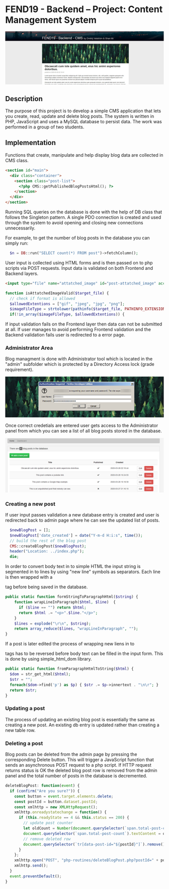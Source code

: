 # FEND19 - Backend – Project: Content Management System

![preview](readme/cms-preview.jpg)

## Description

The purpose of this project is to develop a simple CMS application that lets you create, read, update and delete blog posts. The system is written in PHP, JavaScript and uses a MySQL database to persist data. The work was performed in a group of two students.

## Implementation

Functions that create, manipulate and help display blog data are collected in CMS class.

```html
<section id="main">
  <div class="container">
    <section class="post-list">
      <?php CMS::getPublishedBlogPostsHtml(); ?>
    </section>
  </div>
</section>
```

Running SQL queries on the database is done with the help of DB class that follows the Singleton pattern. A single PDO connection is created and used through the system to avoid opening and closing new connections unnecessarily.

For example, to get the number of blog posts in the database you can simply run:

```php
  $n = DB::run("SELECT count(*) FROM post")->fetchColumn();
```

User input is collected using HTML forms and is then passed on to php scripts via POST requests. Input data is validated on both Frontend and Backend layers.

```html
<input type="file" name="attatched_image" id="post-attatched_image" accept=".jpg,.jpeg,.png,.gif" required />
```

```php
function isAttatchedImageValid($target_file) {
  // check if format is allowed
  $allowedExtentions = ["gif", "jpeg", "jpg", "png"];
  $imageFileType = strtolower(pathinfo($target_file, PATHINFO_EXTENSION));
  if(!in_array($imageFileType, $allowedExtentions)) {
```

If input validation fails on the Frontend layer then data can not be submitted at all. If user manages to avoid performing Frontend validation and the Backend validation fails user is redirected to a error page.

### Administrator Area

Blog managment is done with Administrator tool which is located in the "admin" subfolder which is protected by a Directory Access lock (grade requirement).

![preview](readme/cms-login.png)

Once correct credetials are entered user gets access to the Administrator panel from which you can see a list of all blog posts stored in the database.

![preview](readme/cms-admin.png)

### Creating a new post

If user input passes validation a new database entry is created and user is redirected back to admin page where he can see the updated list of posts.

```php
  $newBlogPost = [];
  $newBlogPost['date_created'] = date("Y-m-d H:i:s", time());
  // build the rest of the blog post
  CMS::createBlogPost($newBlogPost);
  header("Location: ../index.php");
  die;
```

In order to convert body text in to simple HTML the input string is segmented in to lines by using "new line" symbols as separators. Each line is then wrapped with a <p> tag before being saved in the database.

```php
public static function formStringToParagraphHtml($string) {
    function wrapLineInParagraph($html, $line)  {
      if ($line == "") return $html;
      return $html .= "<p>".$line."</p>";
    }
    $lines = explode("\r\n", $string);
    return array_reduce($lines, "wrapLineInParagraph", "");
}
```

If a post is later edited the process of wrapping new liens in to <p> tags has to be reversed before body text can be filled in the input form. This is done by using simple_html_dom library.

```php
public static function fromParagraphHtmlToString($html) {
  $dom = str_get_html($html);
  $str = "";
  foreach($dom->find('p') as $p) { $str .= $p->innertext . "\n\r"; }
  return $str;
}
```

### Updating a post

The process of updating an existing blog post is essentially the same as creating a new post. An existing db entry is updated rather than creating a new table row.

### Deleting a post

Blog posts can be deleted from the admin page by pressing the corresponding Delete button. This will trigger a JavaScript function that sends an asynchronous POST request to a php script. If HTTP request returns status is OK the deleted blog post row is removed from the admin panel and the total number of posts in the database is decremented.

```js
deleteBlogPost: function(event) {
  if (confirm("Are you sure?")) {
    const button = event.target.elements.delete;
    const postId = button.dataset.postId;
    const xmlhttp = new XMLHttpRequest();
    xmlhttp.onreadystatechange = function() {
      if (this.readyState == 4 && this.status == 200) {
        // update post counter
        let oldCount = Number(document.querySelector(`span.total-post-count`).textContent);
        document.querySelector(`span.total-post-count`).textContent = oldCount - 1;
        // remove deleted row
        document.querySelector(`tr[data-post-id="${postId}"]`).remove();
      }
    };
    xmlhttp.open("POST", "php-routines/deleteBlogPost.php?postId=" + postId, true);
    xmlhttp.send();
  }
  event.preventDefault();
}
```
